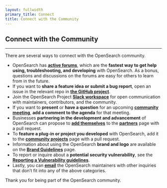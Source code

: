 ```yaml
---
layout: fullwidth
primary_title: Connect
title: Connect with the Community
---
```


## Connect with the Community

---

There are several ways to connect with the OpenSearch community.

* OpenSearch has **[active forums](https://forum.opensearch.org/)**, which are the **fastest way to get help using, troubleshooting, and developing** with OpenSearch. As a bonus, questions and discussions on the forums are easy for others to learn from in the future. 
* If you want to **share a feature idea or submit a bug report**, open an issue in the relevant repo in **[the GitHub project](https://github.com/opensearch-project)**. 
* Join the OpenSearch Project **[Slack workspace](https://opensearch.org/slack.html)** for open communication with maintainers, contributors, and the community.
* If you want to **present** or **have a question** for an upcoming **[community meeting](https://opensearch.org/events/)**, **add a comment to the agenda** for that meeting.
* Businesses **partnering in the development and advancement** of OpenSearch can propose to **[add themselves](https://github.com/opensearch-project/project-website#adding-to-the-partners-page)** to the **[partners](https://opensearch.org/partners/)** page with a pull request.
* To **feature a plug-in or project you developed** with OpenSearch, add it to the **[community projects](https://opensearch.org/community_projects)** page with a pull request.
* Information about using the OpenSearch **brand and logo** are available on the **[Brand Guidelines](https://opensearch.org/trademark-brand-policy.html)** page.
* To report or inquire about a **potential security vulnerability**, see the **[Reporting a Vulnerability guidelines](https://github.com/opensearch-project/.github/blob/main/SECURITY.md)**.
* Lastly, you can **[email](mailto:opensearch@amazon.com)** the OpenSearch maintainers with other inquiries that don’t fit into any of the above categories. 

Thank you for being part of the OpenSearch community.
